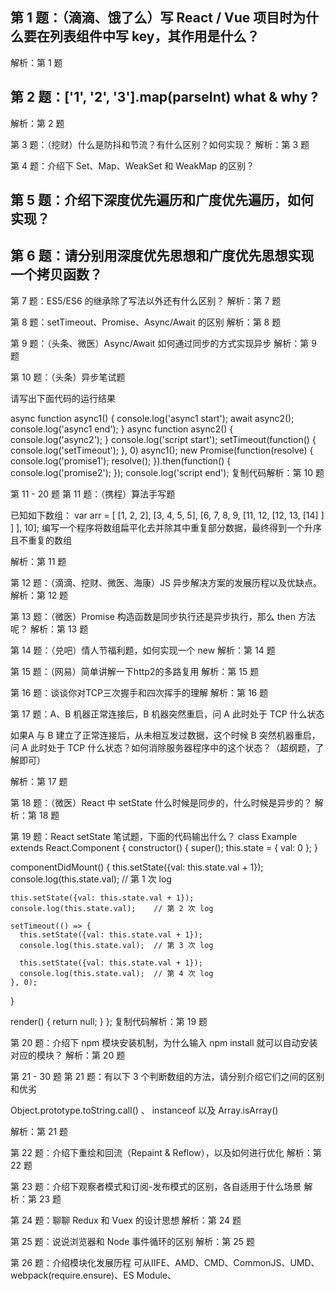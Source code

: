 ## 第 1 题：（滴滴、饿了么）写 React / Vue 项目时为什么要在列表组件中写 key，其作用是什么？
解析：第 1 题

## 第 2 题：['1', '2', '3'].map(parseInt) what & why ?
解析：第 2 题

第 3 题：（挖财）什么是防抖和节流？有什么区别？如何实现？
解析：第 3 题

第 4 题：介绍下 Set、Map、WeakSet 和 WeakMap 的区别？


## 第 5 题：介绍下深度优先遍历和广度优先遍历，如何实现？

## 第 6 题：请分别用深度优先思想和广度优先思想实现一个拷贝函数？


第 7 题：ES5/ES6 的继承除了写法以外还有什么区别？
解析：第 7 题

第 8 题：setTimeout、Promise、Async/Await 的区别
解析：第 8 题

第 9 题：（头条、微医）Async/Await 如何通过同步的方式实现异步
解析：第 9 题

第 10 题：（头条）异步笔试题

请写出下面代码的运行结果

async function async1() {
    console.log('async1 start');
    await async2();
    console.log('async1 end');
}
async function async2() {
    console.log('async2');
}
console.log('script start');
setTimeout(function() {
    console.log('setTimeout');
}, 0)
async1();
new Promise(function(resolve) {
    console.log('promise1');
    resolve();
}).then(function() {
    console.log('promise2');
});
console.log('script end');
复制代码解析：第 10 题

第 11 - 20 题
第 11 题：（携程）算法手写题

已知如下数组：
var arr = [ [1, 2, 2], [3, 4, 5, 5], [6, 7, 8, 9, [11, 12, [12, 13, [14] ] ] ], 10];
编写一个程序将数组扁平化去并除其中重复部分数据，最终得到一个升序且不重复的数组

解析：第 11 题

第 12 题：（滴滴、挖财、微医、海康）JS 异步解决方案的发展历程以及优缺点。
解析：第 12 题

第 13 题：（微医）Promise 构造函数是同步执行还是异步执行，那么 then 方法呢？
解析：第 13 题

第 14 题：（兑吧）情人节福利题，如何实现一个 new
解析：第 14 题

第 15 题：（网易）简单讲解一下http2的多路复用
解析：第 15 题

第 16 题：谈谈你对TCP三次握手和四次挥手的理解
解析：第 16 题

第 17 题：A、B 机器正常连接后，B 机器突然重启，问 A 此时处于 TCP 什么状态

如果A 与 B 建立了正常连接后，从未相互发过数据，这个时候 B 突然机器重启，问 A 此时处于 TCP 什么状态？如何消除服务器程序中的这个状态？（超纲题，了解即可）

解析：第 17 题

第 18 题：（微医）React 中 setState 什么时候是同步的，什么时候是异步的？
解析：第 18 题

第 19 题：React setState 笔试题，下面的代码输出什么？
class Example extends React.Component {
  constructor() {
    super();
    this.state = {
      val: 0
    };
  }
  
  componentDidMount() {
    this.setState({val: this.state.val + 1});
    console.log(this.state.val);    // 第 1 次 log

    this.setState({val: this.state.val + 1});
    console.log(this.state.val);    // 第 2 次 log

    setTimeout(() => {
      this.setState({val: this.state.val + 1});
      console.log(this.state.val);  // 第 3 次 log

      this.setState({val: this.state.val + 1});
      console.log(this.state.val);  // 第 4 次 log
    }, 0);
  }

  render() {
    return null;
  }
};
复制代码解析：第 19 题

第 20 题：介绍下 npm 模块安装机制，为什么输入 npm install 就可以自动安装对应的模块？
解析：第 20 题

第 21 - 30 题
第 21 题：有以下 3 个判断数组的方法，请分别介绍它们之间的区别和优劣

Object.prototype.toString.call() 、 instanceof 以及 Array.isArray()

解析：第 21 题

第 22 题：介绍下重绘和回流（Repaint & Reflow），以及如何进行优化
解析：第 22 题

第 23 题：介绍下观察者模式和订阅-发布模式的区别，各自适用于什么场景
解析：第 23 题

第 24 题：聊聊 Redux 和 Vuex 的设计思想
解析：第 24 题

第 25 题：说说浏览器和 Node 事件循环的区别
解析：第 25 题
 
第 26 题：介绍模块化发展历程
可从IIFE、AMD、CMD、CommonJS、UMD、webpack(require.ensure)、ES Module、<script type="module"> 这几个角度考虑。
解析：第 26 题

第 27 题：全局作用域中，用 const 和 let 声明的变量不在 window 上，那到底在哪里？如何去获取？。
解析：第 27 题

第 28 题：cookie 和 token 都存放在 header 中，为什么不会劫持 token？
解析：第 28 题

第 29 题：聊聊 Vue 的双向数据绑定，Model 如何改变 View，View 又是如何改变 Model 的
解析：第 29 题

第 31 - 40 题
第 30 题：两个数组合并成一个数组
请把两个数组 ['A1', 'A2', 'B1', 'B2', 'C1', 'C2', 'D1', 'D2'] 和 ['A', 'B', 'C', 'D']，合并为 ['A1', 'A2', 'A', 'B1', 'B2', 'B', 'C1', 'C2', 'C', 'D1', 'D2', 'D']。
解析： 第 30 题

第 31 题：改造下面的代码，使之输出0 - 9，写出你能想到的所有解法。
for (var i = 0; i< 10; i++){
	setTimeout(() => {
		console.log(i);
    }, 1000)
}
复制代码解析：第 31 题

第 32 题：Virtual DOM 真的比操作原生 DOM 快吗？谈谈你的想法。
解析：第 32 题

第 33 题：下面的代码打印什么内容，为什么？
var b = 10;
(function b(){
    b = 20;
    console.log(b); 
})();
复制代码解析：第 33 题

第 34 题：简单改造下面的代码，使之分别打印 10 和 20。
var b = 10;
(function b(){
    b = 20;
    console.log(b); 
})();
复制代码解析：第 34 题

第 35 题：浏览器缓存读取规则
可以分成 Service Worker、Memory Cache、Disk Cache 和 Push Cache，那请求的时候 from memory cache 和 from disk cache 的依据是什么，哪些数据什么时候存放在 Memory Cache 和 Disk Cache中？
解析：第 35 题

第 36 题：使用迭代的方式实现 flatten 函数。
解析：第 36 题

第 37 题：为什么 Vuex 的 mutation 和 Redux 的 reducer 中不能做异步操作？
解析：第 37 题

第 38 题：（京东）下面代码中 a 在什么情况下会打印 1？
var a = ?;
if(a == 1 && a == 2 && a == 3){
 	console.log(1);
}
复制代码解析：第 38 题

第 39 题：介绍下 BFC 及其应用。
解析：第 39 题

第 40 题：在 Vue 中，子组件为何不可以修改父组件传递的 Prop
如果修改了，Vue 是如何监控到属性的修改并给出警告的。
解析：第 40 题

第 41 - 50 题
第 41 题：下面代码输出什么
var a = 10;
(function () {
    console.log(a)
    a = 5
    console.log(window.a)
    var a = 20;
    console.log(a)
})()
复制代码解析：第 41题

第 42 题：实现一个 sleep 函数
比如 sleep(1000) 意味着等待1000毫秒，可从 Promise、Generator、Async/Await 等角度实现
解析：第 42 题

第 43 题：使用 sort() 对数组 [3, 15, 8, 29, 102, 22] 进行排序，输出结果
解析：第 43 题

第 44 题：介绍 HTTPS 握手过程
解析：第 44 题

第 45 题：HTTPS 握手过程中，客户端如何验证证书的合法性
解析：第 45 题

第 46 题：输出以下代码执行的结果并解释为什么
var obj = {
    '2': 3,
    '3': 4,
    'length': 2,
    'splice': Array.prototype.splice,
    'push': Array.prototype.push
}
obj.push(1)
obj.push(2)
console.log(obj)
复制代码解析：第 46 题

第 47 题：双向绑定和 vuex 是否冲突
解析：第 47 题

第 48 题：call 和 apply 的区别是什么，哪个性能更好一些
解析：第 48 题

第 49 题：为什么通常在发送数据埋点请求的时候使用的是 1x1 像素的透明 gif 图片？
解析：第 49 题

第 50 题：（百度）实现 (5).add(3).minus(2) 功能。

例： 5 + 3 - 2，结果为 6

解析：第 50 题

第 51 - 60 题
第 51 题：Vue 的响应式原理中 Object.defineProperty 有什么缺陷？
为什么在 Vue3.0 采用了 Proxy，抛弃了 Object.defineProperty？
解析：第 51 题

第 52 题：怎么让一个 div 水平垂直居中
解析：第 52 题

第 53 题：输出以下代码的执行结果并解释为什么
var a = {n: 1};
var b = a;
a.x = a = {n: 2};

console.log(a.x) 	
console.log(b.x)
复制代码解析：第 53 题

第 54 题：冒泡排序如何实现，时间复杂度是多少， 还可以如何改进？
解析：第 54 题

第 55 题：某公司 1 到 12 月份的销售额存在一个对象里面
如下：{1:222, 2:123, 5:888}，请把数据处理为如下结构：[222, 123, null, null, 888, null, null, null, null, null, null, null]。
解析：第 55 题

第 56 题：要求设计 LazyMan 类，实现以下功能。
LazyMan('Tony');
// Hi I am Tony

LazyMan('Tony').sleep(10).eat('lunch');
// Hi I am Tony
// 等待了10秒...
// I am eating lunch

LazyMan('Tony').eat('lunch').sleep(10).eat('dinner');
// Hi I am Tony
// I am eating lunch
// 等待了10秒...
// I am eating diner

LazyMan('Tony').eat('lunch').eat('dinner').sleepFirst(5).sleep(10).eat('junk food');
// Hi I am Tony
// 等待了5秒...
// I am eating lunch
// I am eating dinner
// 等待了10秒...
// I am eating junk food
复制代码解析：第 56 题

第 57 题：分析比较 opacity: 0、visibility: hidden、display: none 优劣和适用场景。
解析：第 57 题

第 58 题：箭头函数与普通函数（function）的区别是什么？构造函数（function）可以使用 new 生成实例，那么箭头函数可以吗？为什么？
解析：第 58 题

第 59 题：给定两个数组，写一个方法来计算它们的交集。

例如：给定 nums1 = [1, 2, 2, 1]，nums2 = [2, 2]，返回 [2, 2]。

解析：第 59 题

第 60 题：已知如下代码，如何修改才能让图片宽度为 300px ？注意下面代码不可修改。

<img src="1.jpg" style="width:480px!important;”>

解析：第 60 题

第 61 - 70 题
第 61 题：介绍下如何实现 token 加密
解析：第 61 题

第 62 题：redux 为什么要把 reducer 设计成纯函数
解析：第 62 题

第 63 题：如何设计实现无缝轮播
解析：第 63 题

第 64 题：模拟实现一个 Promise.finally
解析：第 64 题

第 65 题： a.b.c.d 和 a['b']['c']['d']，哪个性能更高？
解析：第 65 题

第 66 题：ES6 代码转成 ES5 代码的实现思路是什么
解析：第 66 题

第 67 题：数组编程题
随机生成一个长度为 10 的整数类型的数组，例如 [2, 10, 3, 4, 5, 11, 10, 11, 20]，将其排列成一个新数组，要求新数组形式如下，例如 [[2, 3, 4, 5], [10, 11], [20]]。
解析：第 67 题

第 68 题： 如何解决移动端 Retina 屏 1px 像素问题
解析：第 68 题

第 69 题： 如何把一个字符串的大小写取反（大写变小写小写变大写），例如 ’AbC' 变成 'aBc' 。
解析：第 69 题

第 70 题： 介绍下 webpack 热更新原理，是如何做到在不刷新浏览器的前提下更新页面的
解析：第 70 题

第 71 - 80 题
第 71 题： 实现一个字符串匹配算法，从长度为 n 的字符串 S 中，查找是否存在字符串 T，T 的长度是 m，若存在返回所在位置。
解析：第 71 题

第 72 题： 为什么普通 for 循环的性能远远高于 forEach 的性能，请解释其中的原因。

解析：第 72 题

第 73 题： 介绍下 BFC、IFC、GFC 和 FFC
解析：第 73 题

第 74 题： 使用 JavaScript Proxy 实现简单的数据绑定
解析：第 74 题

第 75 题：数组里面有10万个数据，取第一个元素和第10万个元素的时间相差多少
解析：第 75 题

第 76 题：输出以下代码运行结果
// example 1
var a={}, b='123', c=123;  
a[b]='b';
a[c]='c';  
console.log(a[b]);

---------------------
// example 2
var a={}, b=Symbol('123'), c=Symbol('123');  
a[b]='b';
a[c]='c';  
console.log(a[b]);

---------------------
// example 3
var a={}, b={key:'123'}, c={key:'456'};  
a[b]='b';
a[c]='c';  
console.log(a[b]);
复制代码解析：第 76 题

第 77 题：算法题「旋转数组」

给定一个数组，将数组中的元素向右移动 k 个位置，其中 k 是非负数。

示例 1：
输入: [1, 2, 3, 4, 5, 6, 7] 和 k = 3
输出: [5, 6, 7, 1, 2, 3, 4]
解释:
向右旋转 1 步: [7, 1, 2, 3, 4, 5, 6]
向右旋转 2 步: [6, 7, 1, 2, 3, 4, 5]
向右旋转 3 步: [5, 6, 7, 1, 2, 3, 4]
复制代码示例 2：
输入: [-1, -100, 3, 99] 和 k = 2
输出: [3, 99, -1, -100]
解释: 
向右旋转 1 步: [99, -1, -100, 3]
向右旋转 2 步: [3, 99, -1, -100]
复制代码解析：第 77 题

第 78 题：Vue 的父组件和子组件生命周期钩子执行顺序是什么
解析：第 78 题

第 79 题：input 搜索如何防抖，如何处理中文输入
解析：第 79 题

第 80 题：介绍下 Promise.all 使用、原理实现及错误处理
解析：第 80 题

第 81 - 90 题
第 81 题：打印出 1 - 10000 之间的所有对称数

例如：121、1331 等

解析：第 81 题

第 82 题：周一算法题之「移动零」

给定一个数组 nums，编写一个函数将所有 0 移动到数组的末尾，同时保持非零元素的相对顺序。
示例:
输入: [0,1,0,3,12]
输出: [1,3,12,0,0]
复制代码说明:


必须在原数组上操作，不能拷贝额外的数组。


尽量减少操作次数。



解析：第 82 题

第 83 题：var、let 和 const 区别的实现原理是什么
解析：第 83 题

第 84 题：请实现一个 add 函数，满足以下功能。

add(1); 			// 1
add(1)(2);  	// 3
add(1)(2)(3)；// 6
add(1)(2, 3); // 6
add(1, 2)(3); // 6
add(1, 2, 3); // 6
复制代码
解析：第 84 题

第 85 题：react-router 里的 <Link> 标签和 <a> 标签有什么区别

如何禁掉 <a> 标签默认事件，禁掉之后如何实现跳转。

解析：第 85 题

第 86 题：（京东、快手）周一算法题之「两数之和」
给定一个整数数组和一个目标值，找出数组中和为目标值的两个数。
你可以假设每个输入只对应一种答案，且同样的元素不能被重复利用。
示例：
给定 nums = [2, 7, 11, 15], target = 9

因为 nums[0] + nums[1] = 2 + 7 = 9
所以返回 [0, 1]
复制代码解析：第 86 题

第 87 题：在输入框中如何判断输入的是一个正确的网址。
解析：第 87 题

第 88 题：实现 convert 方法，把原始 list 转换成树形结构，要求尽可能降低时间复杂度
以下数据结构中，id 代表部门编号，name 是部门名称，parentId 是父部门编号，为 0 代表一级部门，现在要求实现一个 convert 方法，把原始 list 转换成树形结构，parentId 为多少就挂载在该 id 的属性 children 数组下，结构如下：
// 原始 list 如下
let list =[
    {id:1,name:'部门A',parentId:0},
    {id:2,name:'部门B',parentId:0},
    {id:3,name:'部门C',parentId:1},
    {id:4,name:'部门D',parentId:1},
    {id:5,name:'部门E',parentId:2},
    {id:6,name:'部门F',parentId:3},
    {id:7,name:'部门G',parentId:2},
    {id:8,name:'部门H',parentId:4}
];
const result = convert(list, ...);

// 转换后的结果如下
let result = [
    {
      id: 1,
      name: '部门A',
      parentId: 0,
      children: [
        {
          id: 3,
          name: '部门C',
          parentId: 1,
          children: [
            {
              id: 6,
              name: '部门F',
              parentId: 3
            }, {
              id: 16,
              name: '部门L',
              parentId: 3
            }
          ]
        },
        {
          id: 4,
          name: '部门D',
          parentId: 1,
          children: [
            {
              id: 8,
              name: '部门H',
              parentId: 4
            }
          ]
        }
      ]
    },
  ···
];
复制代码解析：第 88 题

第 89 题：设计并实现 Promise.race()
解析：第 89 题

第 90 题：实现模糊搜索结果的关键词高亮显示

解析：第 90 题

第 91 - 100 题
第 91 题：介绍下 HTTPS 中间人攻击
解析：第 91 题

第 92 题：已知数据格式，实现一个函数 fn 找出链条中所有的父级 id

const value = '112'
const fn = (value) => {
...
}
fn(value) // 输出 [1， 11， 112]
复制代码

解析：第 92 题

第 93 题：给定两个大小为 m 和 n 的有序数组 nums1 和 nums2。请找出这两个有序数组的中位数。要求算法的时间复杂度为 O(log(m+n))。
示例 1：
nums1 = [1, 3]
nums2 = [2]
复制代码中位数是 2.0
示例 2：
nums1 = [1, 2]
nums2 = [3, 4]
复制代码中位数是(2 + 3) / 2 = 2.5
解析：第 93 题

第 94 题：vue 在 v-for 时给每项元素绑定事件需要用事件代理吗？为什么？
解析：第 94 题

第 95 题：模拟实现一个深拷贝，并考虑对象相互引用以及 Symbol 拷贝的情况
解析：第 95 题

第 96 题：介绍下前端加密的常见场景和方法
解析：第 96 题

第 97 题：React 和 Vue 的 diff 时间复杂度从 O(n^3) 优化到 O(n) ，那么 O(n^3) 和 O(n) 是如何计算出来的？
解析：第 97 题

第 98 题：（京东）写出如下代码的打印结果
function changeObjProperty(o) {
  o.siteUrl = "http://www.baidu.com"
  o = new Object()
  o.siteUrl = "http://www.google.com"
} 
let webSite = new Object();
changeObjProperty(webSite);
console.log(webSite.siteUrl);
复制代码解析：第 98 题

第 99 题：（bilibili）编程算法题

用 JavaScript 写一个函数，输入 int 型，返回整数逆序后的字符串。如：输入整型 1234，返回字符串“4321”。要求必须使用递归函数调用，不能用全局变量，输入函数必须只有一个参数传入，必须返回字符串。

解析：第 99 题

第 100 题：（京东）请写出如下代码的打印结果

function Foo() {
    Foo.a = function() {
        console.log(1)
    }
    this.a = function() {
        console.log(2)
    }
}
Foo.prototype.a = function() {
    console.log(3)
}
Foo.a = function() {
    console.log(4)
}
Foo.a();
let obj = new Foo();
obj.a();
Foo.a();
